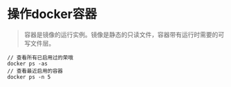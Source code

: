 # 操作docker容器
> 容器是镜像的运行实例。镜像是静态的只读文件，容器带有运行时需要的可写文件层。

```
// 查看所有已启用过的荣哦
docker ps -as 
// 查看最近启用的容器
docker ps -n 5
```